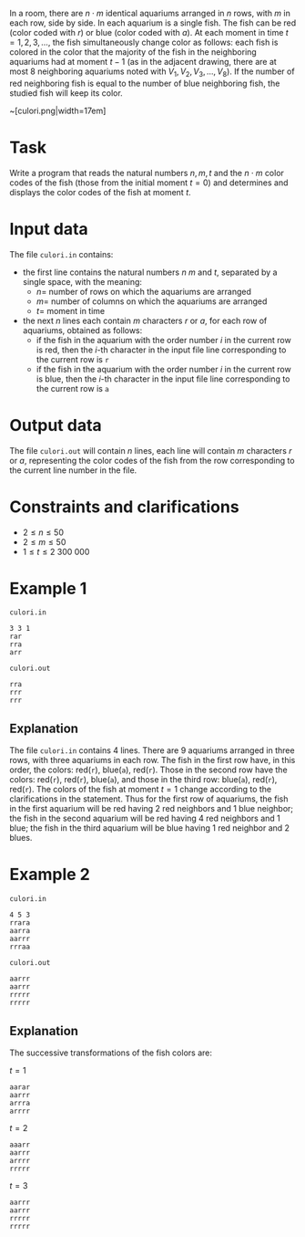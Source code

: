 In a room, there are $n \cdot m$ identical aquariums arranged in $n$ rows, with $m$ in each row, side by side. In each aquarium is a single fish. The fish can be red (color coded with $r$) or blue (color coded with $a$). At each moment in time $t = 1,2,3,\dots$, the fish simultaneously change color as follows: each fish is colored in the color that the majority of the fish in the neighboring aquariums had at moment $t-1$ (as in the adjacent drawing, there are at most $8$ neighboring aquariums noted with $V_1,V_2,V_3,\dots,V_8$). If the number of red neighboring fish is equal to the number of blue neighboring fish, the studied fish will keep its color.

~[culori.png|width=17em]

# Task

Write a program that reads the natural numbers $n,m,t$ and the $n \cdot m$ color codes of the fish (those from the initial moment $t=0$) and determines and displays the color codes of the fish at moment $t$.

# Input data

The file `culori.in` contains:

- the first line contains the natural numbers $n \ m$ and $t$, separated by a single space, with the meaning:
    - $n =$ number of rows on which the aquariums are arranged
    - $m =$ number of columns on which the aquariums are arranged
    - $t =$ moment in time
- the next $n$ lines each contain $m$ characters $r$ or $a$, for each row of aquariums, obtained as follows:
    - if the fish in the aquarium with the order number $i$ in the current row is red, then the $i$-th character in the input file line corresponding to the current row is `r`
    - if the fish in the aquarium with the order number $i$ in the current row is blue, then the $i$-th character in the input file line corresponding to the current row is `a`

# Output data

The file `culori.out` will contain $n$ lines, each line will contain $m$ characters $r$ or $a$, representing the color codes of the fish from the row corresponding to the current line number in the file.

# Constraints and clarifications

* $2 \leq n \leq 50$
* $2 \leq m \leq 50$
* $1 \leq t \leq 2\ 300\ 000$

# Example 1

`culori.in`
```
3 3 1
rar
rra
arr
```

`culori.out`
```
rra
rrr
rrr
```

## Explanation

The file `culori.in` contains $4$ lines. There are $9$ aquariums arranged in three rows, with three aquariums in each row. The fish in the first row have, in this order, the colors: red(`r`), blue(`a`), red(`r`). Those in the second row have the colors: red(`r`), red(`r`), blue(`a`), and those in the third row: blue(`a`), red(`r`), red(`r`). The colors of the fish at moment $t=1$ change according to the clarifications in the statement. Thus for the first row of aquariums, the fish in the first aquarium will be red having $2$ red neighbors and $1$ blue neighbor; the fish in the second aquarium will be red having $4$ red neighbors and $1$ blue; the fish in the third aquarium will be blue having $1$ red neighbor and $2$ blues.

# Example 2

`culori.in`
```
4 5 3
rrara
aarra
aarrr
rrraa
```

`culori.out`
```
aarrr
aarrr
rrrrr
rrrrr
```

## Explanation

The successive transformations of the fish colors are:

$t=1$
```
aarar
aarrr
arrra
arrrr
```

$t=2$
```
aaarr
aarrr
arrrr
rrrrr
```

$t=3$
```
aarrr
aarrr
rrrrr
rrrrr
